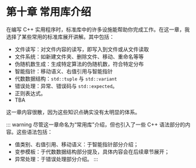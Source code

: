 # 第十章 常用库介绍 <Badge type="warning" text="TBC" />

在编写 C++ 实用程序时，标准库中的许多设施能帮助你完成工作。在这一章，我选择了某些常用的标准库展开讲解。其中包括：

- 文件读写：对文件内容的读写，即写入到文件或从文件读取
- 文件系统：如新建文件夹、删除文件、移动、重命名等等
- 伪随机数生成：生成特定算法的伪随机数，符合特定分布
- 智能指针：移动语义、右值引用与智能指针
- 代数数据结构：`std::tuple` 与 `std::variant`
- 错误处理：异常、错误码与 `std::expected`。
- 正则表达式。
- TBA

这一章内容很散，因为这些知识点确实没有太明显的体系。

::: warning
尽管这一章命名为“常用库”介绍，但也引入了一些 C++ 语法部分的内容。这些语法包括：
- 值类别、右值引用、移动语义：于智能指针部分介绍；
- 变参模板：于代数数据结构部分提及，具体内容会在后续章节展开；
- 异常处理：于错误处理部分介绍。
:::
